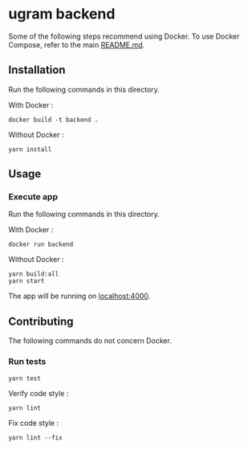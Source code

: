 # ugram backend

Some of the following steps recommend using Docker. To use Docker Compose, refer to the main [README.md](../README.md).

## Installation

Run the following commands in this directory.

With Docker : 
```shell
docker build -t backend .
```

Without Docker : 
```
yarn install
```

## Usage

### Execute app

Run the following commands in this directory.

With Docker :
```shell
docker run backend
```

Without Docker :
```
yarn build:all
yarn start
```

The app will be running on [localhost:4000](http://localhost:4000).

## Contributing

The following commands do not concern Docker.

### Run tests

```
yarn test
```

Verify code style :
```
yarn lint
```

Fix code style :
```
yarn lint --fix
```
